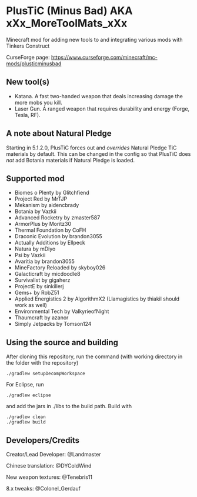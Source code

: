 # PlusTiC (Minus Bad) AKA xXx_MoreToolMats_xXx
Minecraft mod for adding new tools to and integrating various mods with Tinkers Construct

CurseForge page: https://www.curseforge.com/minecraft/mc-mods/plusticminusbad
## New tool(s)
- Katana. A fast two-handed weapon that deals increasing damage the more mobs you kill.
- Laser Gun. A ranged weapon that requires durability and energy (Forge, Tesla, RF).
## A note about Natural Pledge
Starting in 5.1.2.0, PlusTiC forces out and *overrides* Natural Pledge TiC materials by default. This can be changed in the config so that PlusTiC does *not* add Botania materials if Natural Pledge is loaded.
## Supported mod
- Biomes o Plenty by Glitchfiend
- Project Red by MrTJP
- Mekanism by aidencbrady
- Botania by Vazkii
- Advanced Rocketry by zmaster587
- ArmorPlus by Moritz30
- Thermal Foundation by CoFH
- Draconic Evolution by brandon3055
- Actually Additions by Ellpeck
- Natura by mDiyo
- Psi by Vazkii
- Avaritia by brandon3055
- MineFactory Reloaded by skyboy026
- Galacticraft by micdoodle8
- Survivalist by gigaherz
- ProjectE by sinkillerj
- Gems+ by RobZ51
- Applied Energistics 2 by AlgorithmX2 (Llamagistics by thiakil should work as well)
- Environmental Tech by ValkyrieofNight
- Thaumcraft by azanor
- Simply Jetpacks by Tomson124
## Using the source and building
After cloning this repository, run the command (with working directory in the folder with the repository)
```
./gradlew setupDecompWorkspace
```
For Eclipse, run
```
./gradlew eclipse
```
and add the jars in ./libs to the build path.
Build with
```
./gradlew clean
./gradlew build
```
## Developers/Credits
Creator/Lead Developer: @Landmaster

Chinese translation: @DYColdWind

New weapon textures: @Tenebris11

8.x tweaks: @Colonel_Gerdauf
